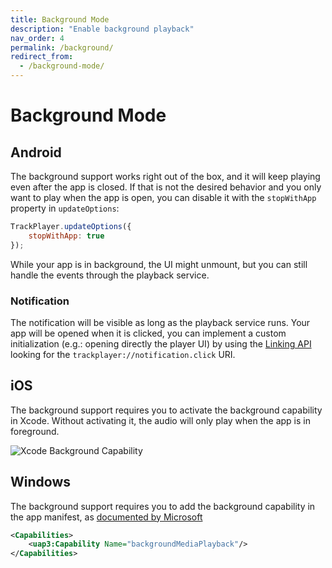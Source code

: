 ```yaml
---
title: Background Mode
description: "Enable background playback"
nav_order: 4
permalink: /background/
redirect_from:
  - /background-mode/
---
```


# Background Mode

## Android
The background support works right out of the box, and it will keep playing even after the app is closed. If that is not the desired behavior and you only want to play when the app is open, you can disable it with the `stopWithApp` property in `updateOptions`:

```js
TrackPlayer.updateOptions({
    stopWithApp: true
});
```

While your app is in background, the UI might unmount, but you can still handle the events through the playback service.

### Notification
The notification will be visible as long as the playback service runs. Your app will be opened when it is clicked, you can implement a custom initialization (e.g.: opening directly the player UI) by using the [Linking API](https://facebook.github.io/react-native/docs/linking) looking for the `trackplayer://notification.click` URI.

## iOS
The background support requires you to activate the background capability in Xcode. Without activating it, the audio will only play when the app is in foreground.

![Xcode Background Capability](https://developer.apple.com/library/content/documentation/Audio/Conceptual/AudioSessionProgrammingGuide/Art/background_modes_2x.png)

## Windows
The background support requires you to add the background capability in the app manifest, as [documented by Microsoft](https://docs.microsoft.com/windows/uwp/audio-video-camera/background-audio#background-media-playback-manifest-capability)

```xml
<Capabilities>
    <uap3:Capability Name="backgroundMediaPlayback"/>
</Capabilities>
```